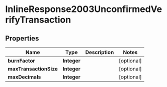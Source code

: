 
# InlineResponse2003UnconfirmedVerifyTransaction

## Properties
Name | Type | Description | Notes
------------ | ------------- | ------------- | -------------
**burnFactor** | **Integer** |  |  [optional]
**maxTransactionSize** | **Integer** |  |  [optional]
**maxDecimals** | **Integer** |  |  [optional]



